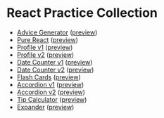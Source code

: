 # React Practice Collection

- [Advice Generator](intro-first-react-app-advice) ([preview](https://hr57w3.csb.app))
- [Pure React](pure-react) ([preview](https://j5k5cy.csb.app))
- [Profile v1](profile-v1) ([preview](https://vf4p4q.csb.app))
- [Profile v2](profile-v2) ([preview](https://f2zq38.csb.app))
- [Date Counter v1](date-counter-v1) ([preview](https://lqkq3f.csb.app))
- [Date Counter v2](date-counter-v2) ([preview](https://dsd8sy.csb.app))
- [Flash Cards](flashcards) ([preview](https://h73dnn.csb.app))
- [Accordion v1](accordion-v1) ([preview](https://ny87fj.csb.app))
- [Accordion v2](accordion-v2) ([preview](https://zcdhf7.csb.app))
- [Tip Calculator](tip-calculator) ([preview](https://gdcxh2.csb.app))
- [Expander](expander) ([preview](https://zrkxm9.csb.app))
